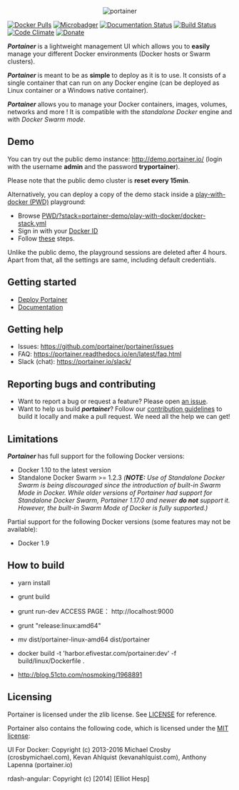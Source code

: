 
<p align="center">
  <img title="portainer" src='https://github.com/portainer/portainer/blob/develop/assets/images/logo_alt.png?raw=true' />
</p>

[![Docker Pulls](https://img.shields.io/docker/pulls/portainer/portainer.svg)](https://hub.docker.com/r/portainer/portainer/)
[![Microbadger](https://images.microbadger.com/badges/image/portainer/portainer.svg)](http://microbadger.com/images/portainer/portainer "Image size")
[![Documentation Status](https://readthedocs.org/projects/portainer/badge/?version=stable)](http://portainer.readthedocs.io/en/stable/?badge=stable)
[![Build Status](https://portainer.visualstudio.com/Portainer%20CI/_apis/build/status/Portainer%20CI?branchName=develop)](https://portainer.visualstudio.com/Portainer%20CI/_build/latest?definitionId=3&branchName=develop)
[![Code Climate](https://codeclimate.com/github/portainer/portainer/badges/gpa.svg)](https://codeclimate.com/github/portainer/portainer)
[![Donate](https://img.shields.io/badge/Donate-PayPal-green.svg)](https://www.paypal.com/cgi-bin/webscr?cmd=_s-xclick&hosted_button_id=YHXZJQNJQ36H6)

**_Portainer_** is a lightweight management UI which allows you to **easily** manage your different Docker environments (Docker hosts or Swarm clusters).

**_Portainer_** is meant to be as **simple** to deploy as it is to use. It consists of a single container that can run on any Docker engine (can be deployed as Linux container or a Windows native container).

**_Portainer_** allows you to manage your Docker containers, images, volumes, networks and more ! It is compatible with the *standalone Docker* engine and with *Docker Swarm mode*.

## Demo

You can try out the public demo instance: http://demo.portainer.io/ (login with the username **admin** and the password **tryportainer**).

Please note that the public demo cluster is **reset every 15min**.

Alternatively, you can deploy a copy of the demo stack inside a [play-with-docker (PWD)](https://labs.play-with-docker.com) playground:

- Browse [PWD/?stack=portainer-demo/play-with-docker/docker-stack.yml](http://play-with-docker.com/?stack=https://raw.githubusercontent.com/portainer/portainer-demo/master/play-with-docker/docker-stack.yml)
- Sign in with your [Docker ID](https://docs.docker.com/docker-id)
- Follow [these](https://github.com/portainer/portainer-demo/blob/master/play-with-docker/docker-stack.yml#L5-L8) steps.

Unlike the public demo, the playground sessions are deleted after 4 hours. Apart from that, all the settings are same, including default credentials.

## Getting started

* [Deploy Portainer](https://portainer.readthedocs.io/en/latest/deployment.html)
* [Documentation](https://portainer.readthedocs.io)

## Getting help

* Issues: https://github.com/portainer/portainer/issues
* FAQ: https://portainer.readthedocs.io/en/latest/faq.html
* Slack (chat): https://portainer.io/slack/

## Reporting bugs and contributing

* Want to report a bug or request a feature? Please open [an issue](https://github.com/portainer/portainer/issues/new).
* Want to help us build **_portainer_**? Follow our [contribution guidelines](https://portainer.readthedocs.io/en/latest/contribute.html) to build it  locally and make a pull request. We need all the help we can get!

## Limitations

**_Portainer_** has full support for the following Docker versions:

* Docker 1.10 to the latest version
* Standalone Docker Swarm >= 1.2.3 _(**NOTE:** Use of Standalone Docker Swarm is being discouraged since the introduction of built-in Swarm Mode in Docker. While older versions of Portainer had support for Standalone Docker Swarm, Portainer 1.17.0 and newer **do not** support it. However, the built-in Swarm Mode of Docker is fully supported.)_

Partial support for the following Docker versions (some features may not be available):

* Docker 1.9

## How to build

* yarn install
* grunt build
* grunt run-dev  ACCESS PAGE： http://localhost:9000
* grunt "release:linux:amd64"
* mv dist/portainer-linux-amd64 dist/portainer
* docker build -t 'harbor.efivestar.com/portainer:dev' -f build/linux/Dockerfile .

* http://blog.51cto.com/nosmoking/1968891

## Licensing

Portainer is licensed under the zlib license. See [LICENSE](./LICENSE) for reference.

Portainer also contains the following code, which is licensed under the [MIT license](https://opensource.org/licenses/MIT):

UI For Docker: Copyright (c) 2013-2016 Michael Crosby (crosbymichael.com), Kevan Ahlquist (kevanahlquist.com), Anthony Lapenna (portainer.io)

rdash-angular: Copyright (c) [2014] [Elliot Hesp]
